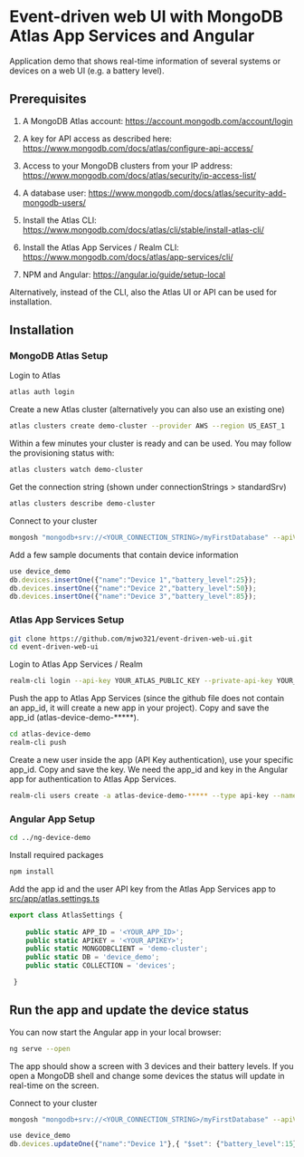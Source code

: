 # Event-driven web UI with MongoDB Atlas App Services and Angular

Application demo that shows real-time information of several systems or devices on a web UI (e.g. a battery level).

## Prerequisites

1. A MongoDB Atlas account:
https://account.mongodb.com/account/login

2. A key for API access as described here:
https://www.mongodb.com/docs/atlas/configure-api-access/

3. Access to your MongoDB clusters from your IP address:
https://www.mongodb.com/docs/atlas/security/ip-access-list/

4. A database user:
https://www.mongodb.com/docs/atlas/security-add-mongodb-users/

5. Install the Atlas CLI:
https://www.mongodb.com/docs/atlas/cli/stable/install-atlas-cli/

6. Install the Atlas App Services / Realm CLI:
https://www.mongodb.com/docs/atlas/app-services/cli/

7. NPM and Angular:
https://angular.io/guide/setup-local

Alternatively, instead of the CLI, also the Atlas UI or API can be used for installation.

## Installation

### MongoDB Atlas Setup

Login to Atlas
```bash
atlas auth login
```

Create a new Atlas cluster (alternatively you can also use an existing one)

```bash
atlas clusters create demo-cluster --provider AWS --region US_EAST_1
```

Within a few minutes your cluster is ready and can be used. You may follow the provisioning status with:
```bash
atlas clusters watch demo-cluster
```

Get the connection string (shown under connectionStrings > standardSrv)
```bash
atlas clusters describe demo-cluster
```

Connect to your cluster
```bash
mongosh "mongodb+srv://<YOUR_CONNECTION_STRING>/myFirstDatabase" --apiVersion 1 --username <YOUR_USERNAME>
```

Add a few sample documents that contain device information
```javascript
use device_demo
db.devices.insertOne({"name":"Device 1","battery_level":25});
db.devices.insertOne({"name":"Device 2","battery_level":50});
db.devices.insertOne({"name":"Device 3","battery_level":85});
```

### Atlas App Services Setup

```bash
git clone https://github.com/mjwo321/event-driven-web-ui.git
cd event-driven-web-ui
```

Login to Atlas App Services / Realm
```bash
realm-cli login --api-key YOUR_ATLAS_PUBLIC_KEY --private-api-key YOUR_ATLAS_PRIVATE_KEY
```

Push the app to Atlas App Services (since the github file does not contain an app_id, it will create a new app in your project). Copy and save the app_id (atlas-device-demo-*****).
```bash
cd atlas-device-demo
realm-cli push
```

Create a new user inside the app (API Key authentication), use your specific app_id. Copy and save the key. We need the app_id and key in the Angular app for authentication to Atlas App Services.
```bash
realm-cli users create -a atlas-device-demo-***** --type api-key --name demouser
```

### Angular App Setup
```bash
cd ../ng-device-demo
```

Install required packages
```bash
npm install
```

Add the app id and the user API key from the Atlas App Services app to [src/app/atlas.settings.ts](src/app/atlas.settings.ts)
```javascript
export class AtlasSettings {
    
    public static APP_ID = '<YOUR_APP_ID>';
    public static APIKEY = '<YOUR_APIKEY>';
    public static MONGODBCLIENT = 'demo-cluster';
    public static DB = 'device_demo';
    public static COLLECTION = 'devices';

 }
```

## Run the app and update the device status


You can now start the Angular app in your local browser:
```bash
ng serve --open
```

The app should show a screen with 3 devices and their battery levels.
If you open a MongoDB shell and change some devices the status will update in real-time on the screen.

Connect to your cluster
```bash
mongosh "mongodb+srv://<YOUR_CONNECTION_STRING>/myFirstDatabase" --apiVersion 1 --username <YOUR_USERNAME>
```
```javascript
use device_demo
db.devices.updateOne({"name":"Device 1"},{ "$set": {"battery_level":15} });
```



















